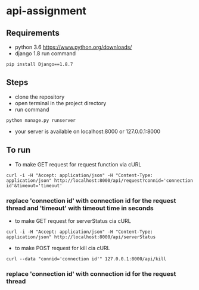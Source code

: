 # api-assignment

## Requirements
 
 * python 3.6 https://www.python.org/downloads/
 * django 1.8 run command 
 ```
 pip install Django==1.8.7
 ```
## Steps
 
 * clone the repository
 * open terminal in the project directory
 * run command 
 ```
 python manage.py runserver
 ```
 * your server is available on localhost:8000 or 127.0.0.1:8000

## To run
 
 * To make GET request for request function via cURL 
 ```
 curl -i -H "Accept: application/json" -H "Content-Type: application/json" http://localhost:8000/api/request?connid='connection id'&timeout='timeout'
 ```
 ### replace 'connection id' with connection id for the request thread and 'timeout' with timeout time in seconds
* to make GET request for serverStatus cia cURL
 ```
 curl -i -H "Accept: application/json" -H "Content-Type: application/json" http://localhost:8000/api/serverStatus
```
* to make POST request for kill cia cURL
 ```
 curl --data "connid='connection id'" 127.0.0.1:8000/api/kill
 ```
 ### replace 'connection id' with connection id for the request thread

